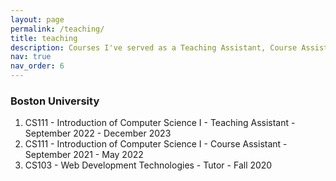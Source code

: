 ```yaml
---
layout: page
permalink: /teaching/
title: teaching
description: Courses I've served as a Teaching Assistant, Course Assistant or tutored for.
nav: true
nav_order: 6
---
```


### Boston University

1. CS111 - Introduction of Computer Science I - Teaching Assistant - September 2022 - December 2023
2. CS111 - Introduction of Computer Science I - Course Assistant - September 2021 - May 2022
3. CS103 - Web Development Technologies - Tutor - Fall 2020

